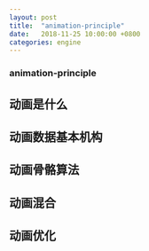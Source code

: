 ```yaml
---
layout: post
title:  "animation-principle"
date:   2018-11-25 10:00:00 +0800
categories: engine
---
```

### animation-principle

## 动画是什么
## 动画数据基本机构
## 动画骨骼算法
## 动画混合
## 动画优化
